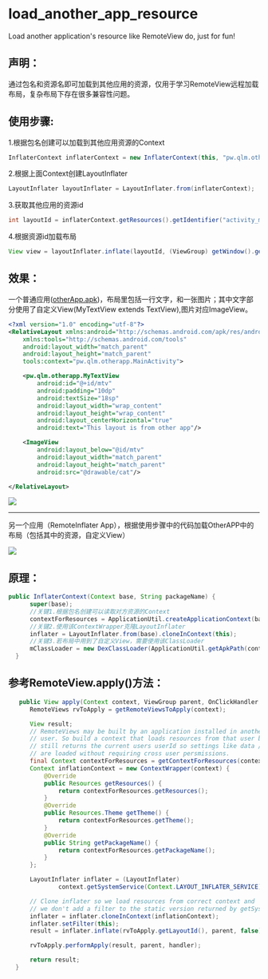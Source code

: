 # load_another_app_resource
Load another application's resource like RemoteView do,  just for fun!

## 声明：
通过包名和资源名即可加载到其他应用的资源，仅用于学习RemoteView远程加载布局，复杂布局下存在很多兼容性问题。

## 使用步骤:

1.根据包名创建可以加载到其他应用资源的Context  
```java 
InflaterContext inflaterContext = new InflaterContext(this, "pw.qlm.otherapp");
```  
2.根据上面Context创建LayoutInflater  
```java 
LayoutInflater layoutInflater = LayoutInflater.from(inflaterContext);
```  
3.获取其他应用的资源id  
```java 
int layoutId = inflaterContext.getResources().getIdentifier("activity_main", "layout", inflaterContext.getPackageName());
```   
4.根据资源id加载布局  
```java 
View view = layoutInflater.inflate(layoutId, (ViewGroup) getWindow().getDecorView(), false);
```  
## 效果：
一个普通应用([otherApp.apk](otherApp.apk "OtherApp"))，布局里包括一行文字，和一张图片；其中文字部分使用了自定义View(MyTextView extends TextView),图片对应ImageView。
```xml
<?xml version="1.0" encoding="utf-8"?>
<RelativeLayout xmlns:android="http://schemas.android.com/apk/res/android"
    xmlns:tools="http://schemas.android.com/tools"
    android:layout_width="match_parent"
    android:layout_height="match_parent"
    tools:context="pw.qlm.otherapp.MainActivity">

    <pw.qlm.otherapp.MyTextView
        android:id="@+id/mtv"
        android:padding="10dp"
        android:textSize="18sp"
        android:layout_width="wrap_content"
        android:layout_height="wrap_content"
        android:layout_centerHorizontal="true"
        android:text="This layout is from other app"/>

    <ImageView
        android:layout_below="@id/mtv"
        android:layout_width="match_parent"
        android:layout_height="match_parent"
        android:src="@drawable/cat"/>

</RelativeLayout>
```
![](http://src.qlm.pw/ImgOtherApp.png?imageView2/3/w/500/h/400/q/60|watermark/2/text/cWxtLnB3/font/5a6L5L2T/fontsize/500/fill/I0VGRUZFRg==/dissolve/100/gravity/SouthEast/dx/10/dy/10)

---

另一个应用（RemoteInflater App），根据使用步骤中的代码加载OtherAPP中的布局（包括其中的资源，自定义View）

![](http://src.qlm.pw/ImgRemoteInflaterApp.png?imageView2/3/w/500/h/400/q/60|watermark/2/text/cWxtLnB3/font/5a6L5L2T/fontsize/500/fill/I0VGRUZFRg==/dissolve/100/gravity/SouthEast/dx/10/dy/10)
    
## 原理：
  ```java
  public InflaterContext(Context base, String packageName) {
        super(base);
        //关键1.根据包名创建可以读取对方资源的Context
        contextForResources = ApplicationUtil.createApplicationContext(base, packageName);
        //关键2.使用该ContextWrapper克隆LayoutInflater
        inflater = LayoutInflater.from(base).cloneInContext(this);
        //关键3.若布局中用到了自定义View，需要使用该ClassLoader
        mClassLoader = new DexClassLoader(ApplicationUtil.getApkPath(contextForResources), getDir("dex", 0).getAbsolutePath(), getDir("so", 0).getAbsolutePath(), super.getClassLoader());
    }
  ```
  
  ## 参考RemoteView.apply()方法：
  ```java
     public View apply(Context context, ViewGroup parent, OnClickHandler handler) {
        RemoteViews rvToApply = getRemoteViewsToApply(context);

        View result;
        // RemoteViews may be built by an application installed in another
        // user. So build a context that loads resources from that user but
        // still returns the current users userId so settings like data / time formats
        // are loaded without requiring cross user persmissions.
        final Context contextForResources = getContextForResources(context);
        Context inflationContext = new ContextWrapper(context) {
            @Override
            public Resources getResources() {
                return contextForResources.getResources();
            }
            @Override
            public Resources.Theme getTheme() {
                return contextForResources.getTheme();
            }
            @Override
            public String getPackageName() {
                return contextForResources.getPackageName();
            }
        };

        LayoutInflater inflater = (LayoutInflater)
                context.getSystemService(Context.LAYOUT_INFLATER_SERVICE);

        // Clone inflater so we load resources from correct context and
        // we don't add a filter to the static version returned by getSystemService.
        inflater = inflater.cloneInContext(inflationContext);
        inflater.setFilter(this);
        result = inflater.inflate(rvToApply.getLayoutId(), parent, false);

        rvToApply.performApply(result, parent, handler);

        return result;
    }
  ```
